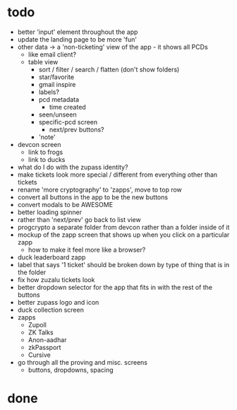 # todo

- better 'input' element throughout the app
- update the landing page to be more 'fun'
- other data -> a 'non-ticketing' view of the app - it shows all PCDs
  - like email client?
  - table view
    - sort / filter / search / flatten (don't show folders)
    - star/favorite
    - gmail inspire
    - labels?
    - pcd metadata
      - time created
    - seen/unseen
    - specific-pcd screen
      - next/prev buttons?
    - 'note'
- devcon screen
  - link to frogs
  - link to ducks
- what do I do with the zupass identity?
- make tickets look more special / different from everything other than tickets
- rename 'more cryptography' to 'zapps', move to top row
- convert all buttons in the app to be the new buttons
- convert modals to be AWESOME
- better loading spinner
- rather than 'next/prev' go back to list view
- progcrypto a separate folder from devcon rather than a folder inside of it
- mockup of the zapp screen that shows up when you click on a particular zapp
  - how to make it feel more like a browser?
- duck leaderboard zapp
- label that says '1 ticket' should be broken down by type of thing that is in the folder
- fix how zuzalu tickets look
- better dropdown selector for the app that fits in with the rest of the buttons
- better zupass logo and icon
- duck collection screen
- zapps
  - Zupoll
  - ZK Talks
  - Anon-aadhar
  - zkPassport
  - Cursive
- go through all the proving and misc. screens
  - buttons, dropdowns, spacing

# done
